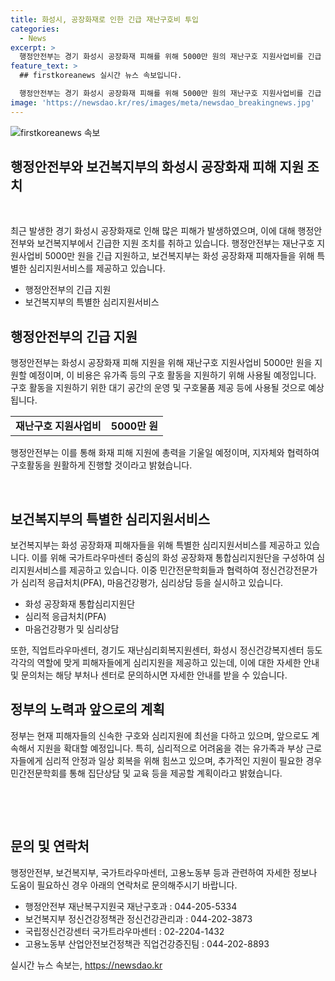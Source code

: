 ```yaml
---
title: 화성시, 공장화재로 인한 긴급 재난구호비 투입
categories:
  - News
excerpt: >
  행정안전부는 경기 화성시 공장화재 피해를 위해 5000만 원의 재난구호 지원사업비를 긴급 지원한다. 이로써 유가족 등에게 구호 활동을 위한 공간 운영과 물품 제공 등에 사용될 예정이다. 또한 보건복지부는 화성 공장화재 통합심리지원단을 구성해 심리지원서비스를 제공하고 있으며, 국가트라우마센터는 정신건강전문가에 의한 심리적 응급처치를 하고 있다. 필요시 민간전문학회 등을 통해 추가적인 지원도 제공할 예정이다.
feature_text: >
  ## firstkoreanews 실시간 뉴스 속보입니다.

  행정안전부는 경기 화성시 공장화재 피해를 위해 5000만 원의 재난구호 지원사업비를 긴급 지원한다. 이로써 유가족 등에게 구호 활동을 위한 공간 운영과 물품 제공 등에 사용될 예정이다. 또한 보건복지부는 화성 공장화재 통합심리지원단을 구성해 심리지원서비스를 제공하고 있으며, 국가트라우마센터는 정신건강전문가에 의한 심리적 응급처치를 하고 있다. 필요시 민간전문학회 등을 통해 추가적인 지원도 제공할 예정이다.
image: 'https://newsdao.kr/res/images/meta/newsdao_breakingnews.jpg'
---
```


<p><img src="https://newsdao.kr/res/images/meta/newsdao_breakingnews.jpg" alt="firstkoreanews 속보" /></p>

<h2 data-ke-size="size26">행정안전부와 보건복지부의 화성시 공장화재 피해 지원 조치</h2>

<p data-ke-size="size16">&nbsp;</p>

<p data-ke-size="size16">최근 발생한 경기 화성시 공장화재로 인해 많은 피해가 발생하였으며, 이에 대해 행정안전부와 보건복지부에서 긴급한 지원 조치를 취하고 있습니다. 행정안전부는 재난구호 지원사업비 5000만 원을 긴급 지원하고, 보건복지부는 화성 공장화재 피해자들을 위해 특별한 심리지원서비스를 제공하고 있습니다.</p>

<ul>
    <li>행정안전부의 긴급 지원</li>
    <li>보건복지부의 특별한 심리지원서비스</li>
</ul>

<h2 data-ke-size="size24">행정안전부의 긴급 지원</h2>

<p data-ke-size="size16">행정안전부는 화성시 공장화재 피해 지원을 위해 재난구호 지원사업비 5000만 원을 지원할 예정이며, 이 비용은 유가족 등의 구호 활동을 지원하기 위해 사용될 예정입니다. 구호 활동을 지원하기 위한 대기 공간의 운영 및 구호물품 제공 등에 사용될 것으로 예상됩니다.</p>

<table>
    <tr>
        <td style="text-align: center; height: 17px;"><b>재난구호 지원사업비</b></td>
        <td style="text-align: center; height: 17px;"><b>5000만 원</b></td>
    </tr>
</table>

<p data-ke-size="size16">행정안전부는 이를 통해 화재 피해 지원에 총력을 기울일 예정이며, 지자체와 협력하여 구호활동을 원활하게 진행할 것이라고 밝혔습니다.</p>

<p data-ke-size="size16">&nbsp;</p>

<h2 data-ke-size="size24">보건복지부의 특별한 심리지원서비스</h2>

<p data-ke-size="size16">보건복지부는 화성 공장화재 피해자들을 위해 특별한 심리지원서비스를 제공하고 있습니다. 이를 위해 국가트라우마센터 중심의 화성 공장화재 통합심리지원단을 구성하여 심리지원서비스를 제공하고 있습니다. 이중 민간전문학회들과 협력하여 정신건강전문가가 심리적 응급처치(PFA), 마음건강평가, 심리상담 등을 실시하고 있습니다.</p>

<ul>
    <li>화성 공장화재 통합심리지원단</li>
    <li>심리적 응급처치(PFA)</li>
    <li>마음건강평가 및 심리상담</li>
</ul>

<p data-ke-size="size16">또한, 직업트라우마센터, 경기도 재난심리회복지원센터, 화성시 정신건강복지센터 등도 각각의 역할에 맞게 피해자들에게 심리지원을 제공하고 있는데, 이에 대한 자세한 안내 및 문의처는 해당 부처나 센터로 문의하시면 자세한 안내를 받을 수 있습니다.</p>

<h2 data-ke-size="size24">정부의 노력과 앞으로의 계획</h2>

<p data-ke-size="size16">정부는 현재 피해자들의 신속한 구호와 심리지원에 최선을 다하고 있으며, 앞으로도 계속해서 지원을 확대할 예정입니다. 특히, 심리적으로 어려움을 겪는 유가족과 부상 근로자들에게 심리적 안정과 일상 회복을 위해 힘쓰고 있으며, 추가적인 지원이 필요한 경우 민간전문학회를 통해 집단상담 및 교육 등을 제공할 계획이라고 밝혔습니다.</p>

<p data-ke-size="size16">&nbsp;</p>

<p data-ke-size="size16">&nbsp;</p>

<h2 data-ke-size="size24">문의 및 연락처</h2>

<p data-ke-size="size16">행정안전부, 보건복지부, 국가트라우마센터, 고용노동부 등과 관련하여 자세한 정보나 도움이 필요하신 경우 아래의 연락처로 문의해주시기 바랍니다.</p>

<ul>
    <li>행정안전부 재난복구지원국 재난구호과 : 044-205-5334</li>
    <li>보건복지부 정신건강정책관 정신건강관리과 : 044-202-3873</li>
    <li>국립정신건강센터 국가트라우마센터 : 02-2204-1432</li>
    <li>고용노동부 산업안전보건정책관 직업건강증진팀 : 044-202-8893</li>
</ul>
실시간 뉴스 속보는, <a href="https://newsdao.kr" rel="dofollow">https://newsdao.kr</a>



